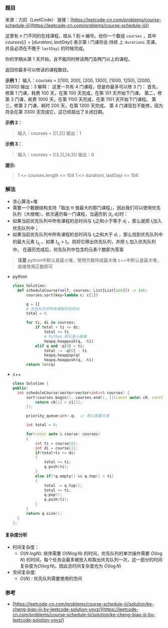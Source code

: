 ### 题目

来源：力扣（LeetCode）
链接：[https://leetcode-cn.com/problems/course-schedule-iii](https://leetcode-cn.com/problems/course-schedule-iii/)

这里有 n 门不同的在线课程，按从 1 到 n 编号。给你一个数组 `courses` ，其中 $courses[i] = [durationi, lastDayi]$ 表示第 i 门课将会 持续 上 `durationi` 天课，并且必须在不晚于 `lastDayi` 的时候完成。

你的学期从第 1 天开始。且不能同时修读两门及两门以上的课程。

返回你最多可以修读的课程数目。

**示例 1：**
输入：courses = [[100, 200], [200, 1300], [1000, 1250], [2000, 3200]]
输出：3
解释：
这里一共有 4 门课程，但是你最多可以修 3 门：
首先，修第 1 门课，耗费 100 天，在第 100 天完成，在第 101 天开始下门课。
第二，修第 3 门课，耗费 1000 天，在第 1100 天完成，在第 1101 天开始下门课程。
第三，修第 2 门课，耗时 200 天，在第 1300 天完成。
第 4 门课现在不能修，因为将会在第 3300 天完成它，这已经超出了关闭日期。

**示例 2：**

> 输入：courses = [[1,2]]
> 输出：1

**示例 3：**

> 输入：courses = [[3,2],[4,3]]
> 输出：0

**提示:**

> 1 <= courses.length <= 104
> 1 <= durationi, lastDayi <= 104

### 解法

* 贪心算法+堆
* 需要一个数据结构支持「取出 tt 值最大的那门课程」，因此我们可以使用优先队列（大根堆）。依次遍历每一门课程，当遍历到 $(t_i, d_i)$时：
* 如果当前优先队列中所有课程的总时间与 $t_i$之和小于等于 $d_i$ ，那么就把 $t_i$加入优先队列中；
* 如果当前优先队列中所有课程的总时间与 $t_i$之和大于 $d_i$ ，那么找到优先队列中的最大元素 $t_{x_j}$ 。如果 $t_{x_j}$ > $t_i$，则将它移出优先队列，并把 $t_i$ 加入优先队列中。
  在遍历完成后，优先队列中包含的元素个数即为答案

> **注意**
> python中默认是最小堆，使用负数转成最大堆
> c++中默认是最大堆，直接使用正数即可

* python
  
  ```python
  class Solution:
    def scheduleCourse(self, courses: List[List[int]]) -> int:
        courses.sort(key=lambda c: c[1])
  
        q = []
        # 优先队列中所有课程的总时间
        total = 0
  
        for ti, di in courses:
            if total + ti <= di:
                total += ti
                # Python 默认是小根堆
                heapq.heappush(q, -ti)
            elif q and -q[0] > ti:
                total -= -q[0] - ti
                heapq.heappop(q)
                heapq.heappush(q, -ti)
        return len(q)
  ```

* c++
  
  ```cpp
  class Solution {
  public:
    int scheduleCourse(vector<vector<int>>& courses) {
        sort(courses.begin(), courses.end(), [](const auto& c0, const auto& c1) {
            return c0[1] < c1[1];
        });
  
        priority_queue<int> q;  // 默认是最大堆
  
        int total = 0;
  
        for(const auto & course: courses)
        {
            int ti = course[0];
            int di = course[1];
            if(total+ti <= di)
            {
                total += ti;
                q.push(ti);
            }
            else if(!q.empty() && q.top() > ti)
            {
                total -= q.top();
                total += ti;
                q.pop();
                q.push(ti);
            }
        }
        return q.size();
    }
  };
  ```

#### 复杂度分析

* 时间复杂度：
  * $O(N\ log N)$: 排序需要 $O(N \log N)$ 的时间，优先队列的单次操作需要 $O(\log N)$ 的时间，每个任务会最多被放入和取出优先队列一次，这一部分的时间复杂度为$O(\log N)$。因此总时间复杂度也为 $O(\log N)$
* 空间复杂度:
  * $O(N)$ : 优先队列需要使用的空间

### 参考

* [https://leetcode-cn.com/problems/course-schedule-iii/solution/ke-cheng-biao-iii-by-leetcode-solution-yoyz/](https://leetcode-cn.com/problems/course-schedule-iii/solution/ke-cheng-biao-iii-by-leetcode-solution-yoyz/)
